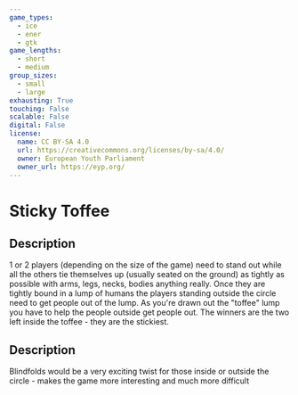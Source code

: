 ```yaml
---
game_types:
  - ice
  - ener
  - gtk
game_lengths:
  - short
  - medium
group_sizes:
  - small
  - large
exhausting: True
touching: False
scalable: False
digital: False
license:
  name: CC BY-SA 4.0
  url: https://creativecommons.org/licenses/by-sa/4.0/
  owner: European Youth Parliament
  owner_url: https://eyp.org/
---
```

# Sticky Toffee

## Description
1 or 2 players (depending on the size of the game) need to stand out while all the others tie themselves up (usually seated on the ground) as tightly as possible with arms, legs, necks, bodies anything really. Once they are tightly bound in a lump of humans the players standing outside the circle need to get people out of the lump. As you're drawn out the "toffee" lump you have to help the people outside get people out. The winners are the two left inside the toffee - they are the stickiest.

## Description
Blindfolds would be a very exciting twist for those inside or outside the circle - makes the game more interesting and much more difficult
